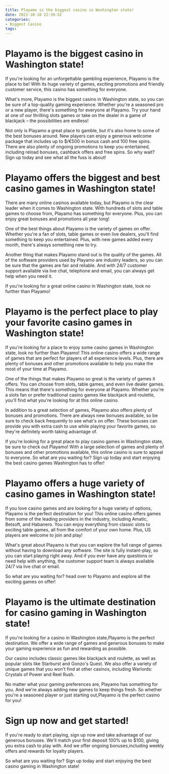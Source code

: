 ```yaml
---
title: Playamo is the biggest casino in Washington state!
date: 2022-10-18 22:39:52
categories:
- Biggest Casino
tags:
---
```



#  Playamo is the biggest casino in Washington state!

If you're looking for an unforgettable gambling experience, Playamo is the place to be! With its huge variety of games, exciting promotions and friendly customer service, this casino has something for everyone.

What's more, Playamo is the biggest casino in Washington state, so you can be sure of a top-quality gaming experience. Whether you're a seasoned pro or a new player, there's something for everyone at Playamo. Try your hand at one of our thrilling slots games or take on the dealer in a game of blackjack – the possibilities are endless!

Not only is Playamo a great place to gamble, but it's also home to some of the best bonuses around. New players can enjoy a generous welcome package that includes up to $/€500 in bonus cash and 100 free spins. There are also plenty of ongoing promotions to keep you entertained, including reload bonuses, cashback offers and free spins. So why wait? Sign up today and see what all the fuss is about!

#  Playamo offers the biggest and best casino games in Washington state!

There are many online casinos available today, but Playamo is the clear leader when it comes to Washington state. With hundreds of slots and table games to choose from, Playamo has something for everyone. Plus, you can enjoy great bonuses and promotions all year long!

One of the best things about Playamo is the variety of games on offer. Whether you're a fan of slots, table games or even live dealers, you'll find something to keep you entertained. Plus, with new games added every month, there's always something new to try.

Another thing that makes Playamo stand out is the quality of the games. All of the software providers used by Playamo are industry leaders, so you can be sure that the games are fair and reliable. And with 24/7 customer support available via live chat, telephone and email, you can always get help when you need it.

If you're looking for a great online casino in Washington state, look no further than Playamo!

#  Playamo is the perfect place to play your favorite casino games in Washington state!

If you're looking for a place to enjoy some casino games in Washington state, look no further than Playamo! This online casino offers a wide range of games that are perfect for players of all experience levels. Plus, there are plenty of bonuses and other promotions available to help you make the most of your time at Playamo.

One of the things that makes Playamo so great is the variety of games it offers. You can choose from slots, table games, and even live dealer games. This means that there's something for everyone at Playamo. Whether you're a slots fan or prefer traditional casino games like blackjack and roulette, you'll find what you're looking for at this online casino.

In addition to a great selection of games, Playamo also offers plenty of bonuses and promotions. There are always new bonuses available, so be sure to check back frequently to see what's on offer. These bonuses can provide you with extra cash to use while playing your favorite games, so they're definitely worth taking advantage of.

If you're looking for a great place to play casino games in Washington state, be sure to check out Playamo! With a large selection of games and plenty of bonuses and other promotions available, this online casino is sure to appeal to everyone. So what are you waiting for? Sign up today and start enjoying the best casino games Washington has to offer!

#  Playamo offers a huge variety of casino games in Washington state!

If you love casino games and are looking for a huge variety of options, Playamo is the perfect destination for you! This online casino offers games from some of the leading providers in the industry, including Amatic, Betsoft, and Habanero. You can enjoy everything from classic slots to exciting table games, all from the comfort of your own home. Plus, US players are welcome to join and play!

What's great about Playamo is that you can explore the full range of games without having to download any software. The site is fully instant-play, so you can start playing right away. And if you ever have any questions or need help with anything, the customer support team is always available 24/7 via live chat or email.

So what are you waiting for? head over to Playamo and explore all the exciting games on offer!

#  Playamo is the ultimate destination for casino gaming in Washington state!

If you're looking for a casino in Washington state,Playamo is the perfect destination. We offer a wide range of games and generous bonuses to make your gaming experience as fun and rewarding as possible.

Our casino includes classic games like blackjack and roulette, as well as popular slots like Starburst and Gonzo's Quest. We also offer a variety of unique games that you won't find at other casinos, including Warlords: Crystals of Power and Reel Rush.

No matter what your gaming preferences are, Playamo has something for you. And we're always adding new games to keep things fresh. So whether you're a seasoned player or just starting out,Playamo is the perfect casino for you!

# Sign up now and get started!

If you're ready to start playing, sign up now and take advantage of our generous bonuses. We'll match your first deposit 100% up to $100, giving you extra cash to play with. And we offer ongoing bonuses,including weekly offers and rewards for loyalty players.

So what are you waiting for? Sign up today and start enjoying the best casino gaming in Washington state!